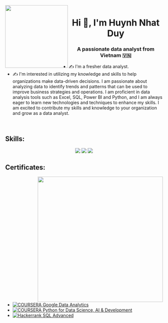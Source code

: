 <img align="left" width="200" src="https://github.githubassets.com/images/modules/profile/profile-first-repo.svg">
<h1 align="center">Hi 👋, I'm Huynh Nhat Duy</h1>
<p align="center">
  <h3 align="center">A passionate data analyst from Vietnam 🇻🇳 </h3>
</p>


- ✍ I'm a fresher data analyst.
- ✍ I'm interested in utilizing my knowledge and skills to help organizations make data-driven decisions. I am passionate about analyzing data to identify trends and patterns that can be used to improve business strategies and operations. I am proficient in data analysis tools such as Excel, SQL, Power BI and Python, and I am always eager to learn new technologies and techniques to enhance my skills. I am excited to contribute my skills and knowledge to your organization and grow as a data analyst.
<br />

## Skills:
<p align="center">
  <img src="https://img.icons8.com/color/48/000000/microsoft-sql-server.png"/>
  <img src="https://img.icons8.com/?size=48&id=qYfwpsRXEcpc&format=png"/>
  <img src="https://img.icons8.com/?size=48&id=13441&format=png"/>
</p>

## Certificates:

<img align="right" width="400" src="https://github.githubassets.com/images/modules/profile/profile-joined-github.svg">

- [![COURSERA](https://img.shields.io/badge/-COURSERA-green) Google Data Analytics](https://coursera.org/share/e9455f290efc8e0200e6a510d90797ad)
- [![COURSERA](https://img.shields.io/badge/-COURSERA-green) Python for Data Science, AI & Development
](https://coursera.org/share/592b7f57c0c6fa60cb6ff94b4765a9a0)
- [![Hackerrank](https://img.shields.io/badge/-Hackerrank-2EC866?style=for-the-badge&logo=HackerRank&logoColor=white) SQL Advanced](https://www.hackerrank.com/certificates/iframe/3361f85c49f9)
